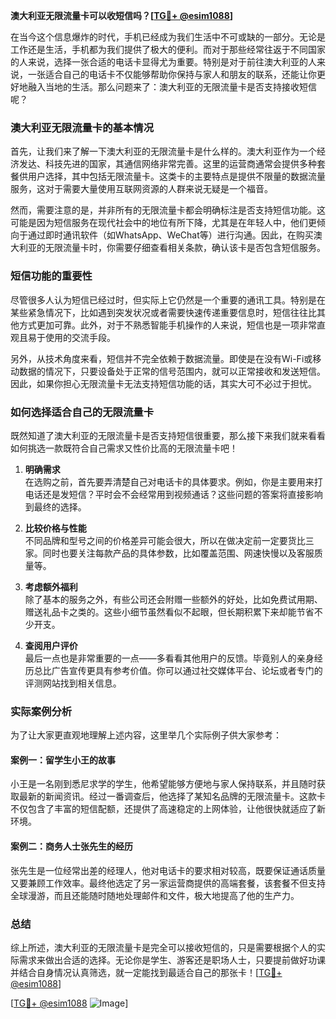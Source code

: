 **澳大利亚无限流量卡可以收短信吗？[[TG💪+ @esim1088](https://t.me/s/esim1088)]**

在当今这个信息爆炸的时代，手机已经成为我们生活中不可或缺的一部分。无论是工作还是生活，手机都为我们提供了极大的便利。而对于那些经常往返于不同国家的人来说，选择一张合适的电话卡显得尤为重要。特别是对于前往澳大利亚的人来说，一张适合自己的电话卡不仅能够帮助你保持与家人和朋友的联系，还能让你更好地融入当地的生活。那么问题来了：澳大利亚的无限流量卡是否支持接收短信呢？

### 澳大利亚无限流量卡的基本情况

首先，让我们来了解一下澳大利亚的无限流量卡是什么样的。澳大利亚作为一个经济发达、科技先进的国家，其通信网络非常完善。这里的运营商通常会提供多种套餐供用户选择，其中包括无限流量卡。这类卡的主要特点是提供不限量的数据流量服务，这对于需要大量使用互联网资源的人群来说无疑是一个福音。

然而，需要注意的是，并非所有的无限流量卡都会明确标注是否支持短信功能。这可能是因为短信服务在现代社会中的地位有所下降，尤其是在年轻人中，他们更倾向于通过即时通讯软件（如WhatsApp、WeChat等）进行沟通。因此，在购买澳大利亚的无限流量卡时，你需要仔细查看相关条款，确认该卡是否包含短信服务。

### 短信功能的重要性

尽管很多人认为短信已经过时，但实际上它仍然是一个重要的通讯工具。特别是在某些紧急情况下，比如遇到突发状况或者需要快速传递重要信息时，短信往往比其他方式更加可靠。此外，对于不熟悉智能手机操作的人来说，短信也是一项非常直观且易于使用的交流手段。

另外，从技术角度来看，短信并不完全依赖于数据流量。即使是在没有Wi-Fi或移动数据的情况下，只要设备处于正常的信号范围内，就可以正常接收和发送短信。因此，如果你担心无限流量卡无法支持短信功能的话，其实大可不必过于担忧。

### 如何选择适合自己的无限流量卡

既然知道了澳大利亚的无限流量卡是否支持短信很重要，那么接下来我们就来看看如何挑选一款既符合自己需求又性价比高的无限流量卡吧！

1. **明确需求**  
   在选购之前，首先要弄清楚自己对电话卡的具体要求。例如，你是主要用来打电话还是发短信？平时会不会经常用到视频通话？这些问题的答案将直接影响到最终的选择。

2. **比较价格与性能**  
   不同品牌和型号之间的价格差异可能会很大，所以在做决定前一定要货比三家。同时也要关注每款产品的具体参数，比如覆盖范围、网速快慢以及客服质量等。

3. **考虑额外福利**  
   除了基本的服务之外，有些公司还会附赠一些额外的好处，比如免费试用期、赠送礼品卡之类的。这些小细节虽然看似不起眼，但长期积累下来却能节省不少开支。

4. **查阅用户评价**  
   最后一点也是非常重要的一点——多看看其他用户的反馈。毕竟别人的亲身经历总比广告宣传更具有参考价值。你可以通过社交媒体平台、论坛或者专门的评测网站找到相关信息。

### 实际案例分析

为了让大家更直观地理解上述内容，这里举几个实际例子供大家参考：

#### 案例一：留学生小王的故事
小王是一名刚到悉尼求学的学生，他希望能够方便地与家人保持联系，并且随时获取最新的新闻资讯。经过一番调查后，他选择了某知名品牌的无限流量卡。这款卡不仅包含了丰富的短信配额，还提供了高速稳定的上网体验，让他很快就适应了新环境。

#### 案例二：商务人士张先生的经历
张先生是一位经常出差的经理人，他对电话卡的要求相对较高，既要保证通话质量又要兼顾工作效率。最终他选定了另一家运营商提供的高端套餐，该套餐不但支持全球漫游，而且还能随时随地处理邮件和文件，极大地提高了他的生产力。

### 总结

综上所述，澳大利亚的无限流量卡是完全可以接收短信的，只是需要根据个人的实际需求来做出合适的选择。无论你是学生、游客还是职场人士，只要提前做好功课并结合自身情况认真筛选，就一定能找到最适合自己的那张卡！[[TG💪+ @esim1088](https://t.me/s/esim1088)]

[[TG💪+ @esim1088](https://t.me/s/esim1088) ![Image](https://i.postimg.cc/4NQfJmqS/Snipaste-2025-05-13-00-14-12.png)]